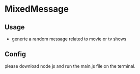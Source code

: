 # MixedMessage
## Usage
* generte a random message related to movie or tv shows
## Config
please download node js and run the main.js file on the terminal.

